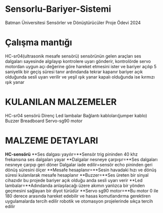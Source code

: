 # Sensorlu-Bariyer-Sistemi
Batman Üniversitesi Sensörler ve Dönüştürücüler Proje Ödevi 2024

# Çalışma mantığı

HC-sr04(ultrasonik mesafe sensörü) sensörünün gelen araçları ses dalgaları sayesinde algılayıp kontrolere uyarı gönderir, kontrolörde servo motordan uygun açı değerine göre hareket etmesini ister ve bariyer açılıp 5 saniyelik bir geçiş süresi tanır ardındanda tekrar kapanır bariyer açık olduğunda sesli uyarı verilir ve yeşil ışık yanar kapalı olduğunda ise kırmızı ışık yanar

# KULANILAN MALZEMELER 

HC-sr04 sensörü
Direnç
Led lambalar
Bağlantı kabloları(jumper kablo)
Buzzer
Breadboard
Servo-sg90 motor

# MALZEME DETAYLARI

**HC-sensörü**
**Ses dalgası yayılır=**Sensör trig pininden 40 khz frekansına ses dalgaları yayar
**Dalgalar nesneye çarpışır=**Ses dalgaları nesneye çarpıp geri döner
Dalgalar iade edilir=sensör echo pininden geri dönüş süresini ölçer
**Mesafe hesaplanır=**Sesin havadaki hızı ve dönüş süresi kulanılarak mesafe hesaplanır
**Buzzer=**Ses üreten bir sinyal cihazıdır bu projede bariyer açık olduğu anda sesli uyarı verir 
**Led lambalar=**Adındanda anlaşılacağı üzere akımın yanlızca bir yönden geçmesini sağlayan bir diyot türüdür
**Servo sg90 motor=**Bu motor 0 ile 180 derece arasında hareket edebilir ve hasas komutlandırma gerektiren uygulamalarda tercih edilir robotik ve otomasyon projelerinde sıkça tercih edilir
